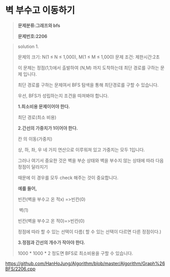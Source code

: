 # 벽 부수고 이동하기

> **문제분류:그래프와 bfs**
>
> **문제번호:2206**

> solution 1.
>
> 문제의 크기:  N(1 ≤ N ≤ 1,000), M(1 ≤ M ≤ 1,000)
> 문제 조건: 
> 제한시간:2초
>
>
>
> 이 문제는 정점(1,1)에서 출발하여 (N,M) 까지 도착하는데 최단 경로를 구하는 문제 입니다.
>
> 최단 경로를 구하는 문제여서 BFS 탐색을 통해 최단경로를 구할 수 있습니다.
>
> 우선, BFS가 성립하는지 조건을 따져봐야 합니다.
>
>
>
> **1.최소비용 문제이어야 한다.**
>
> 최단 경로(최소 비용)
>
>
>
> **2.간선의 가중치가 1이어야 한다.**
>
> 칸 의 이동(가중치)
>
> 상, 하, 좌, 우 네 가지 연산으로 이루워져 있고 가중치는 모두 1입니다.
>
> 그러나 여기서 중요한 것은 벽을 부순 상태와 벽을 부수지 않는 상태에 따라 다음 정점이 달라지기
>
> 때문에 이 경우를 모두 check 해주는 것이 중요합니다.
>
> **예를 들어,**
>
> 빈칸(벽을 부수고 온 적x) =>빈칸(0)
>
> ​                                                벽(1)
>
> 빈칸(벽을 부수고 온 적0)=>빈칸(0)
>
> 정점에 따라 할 수 있는 선택이 다름( 할 수 있는 선택이 다르면 다른 정점이다.)
>
>
>
> **3.정점과 간선의 개수가 작아야 한다.**
>
> 1000 * 1000 * 2 정도면 BFS로 최소비용을 구할 수 있습니다.
>
>
>

https://github.com/HanHoJung/Algorithm/blob/master/Algorithm/Graph%26BFS/2206.cpp












